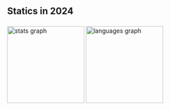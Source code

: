 <h2 align="left">Statics in 2024</h2>

###

<div align="left">
  <img src="https://github-readme-stats.vercel.app/api?username=SoaresDiego8&hide_title=false&hide_rank=false&show_icons=true&include_all_commits=false&count_private=true&disable_animations=false&theme=aura&locale=en&hide_border=false&order=1" height="180" alt="stats graph"  />
  <img src="https://github-readme-stats.vercel.app/api/top-langs?username=SoaresDiego8&locale=en&hide_title=false&layout=compact&card_width=320&langs_count=5&theme=aura&hide_border=false&order=2" height="180" alt="languages graph"  />
</div>

###

<!--
**SoaresDiego8/SoaresDiego8** is a ✨ _special_ ✨ repository because its `README.md` (this file) appears on your GitHub profile.

Here are some ideas to get you started:

- 🔭 I’m currently working on ...
- 🌱 I’m currently learning ...
- 👯 I’m looking to collaborate on ...
- 🤔 I’m looking for help with ...
- 💬 Ask me about ...
- 📫 How to reach me: ...
- 😄 Pronouns: ...
- ⚡ Fun fact: ...
-->
